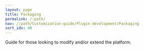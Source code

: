 ```yaml
---
layout: page
title: Packaging
permalink: /:path/
nav: /:path/Customization-guide/Plugin-development/Packaging
sort_idx: 40
---
```


Guide for those looking to modify and/or extend the platform.